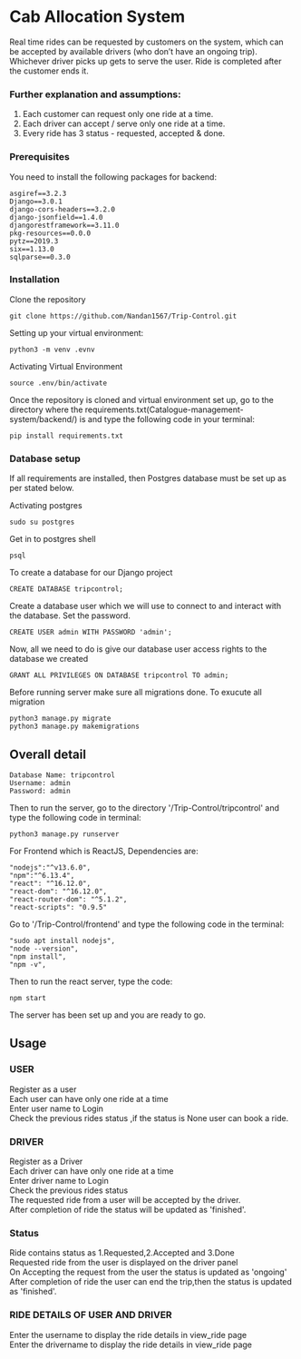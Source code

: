 
# Cab Allocation System
Real time rides can be requested by customers on the system,
which can be accepted by available drivers (who don’t have an ongoing trip). Whichever
driver picks up gets to serve the user. Ride is completed after the customer ends it.

### Further explanation and assumptions:
1. Each customer can request only one ride at a time.
2. Each driver can accept / serve only one ride at a time.
3. Every ride has 3 status - requested, accepted & done.

### Prerequisites

You need to install the following packages for backend:

```
asgiref==3.2.3
Django==3.0.1
django-cors-headers==3.2.0
django-jsonfield==1.4.0
djangorestframework==3.11.0
pkg-resources==0.0.0
pytz==2019.3
six==1.13.0
sqlparse==0.3.0

```
### Installation

Clone the repository

```
git clone https://github.com/Nandan1567/Trip-Control.git
```

Setting up your virtual environment:

```
python3 -m venv .evnv
```

Activating Virtual  Environment

```
source .env/bin/activate
```
Once the repository is cloned and virtual environment set up, go to the directory where the requirements.txt(Catalogue-management-system/backend/) is and type the following code in your terminal:

```
pip install requirements.txt
```

### Database setup

If all requirements are installed, then Postgres database must be set up as per stated below.

Activating postgres
```
sudo su postgres

```
Get in to postgres shell
```
psql

```
To create a database for our Django project
```
CREATE DATABASE tripcontrol;

```
Create a database user which we will use to connect to and interact with the database. Set the password.
```
CREATE USER admin WITH PASSWORD 'admin';

```
Now, all we need to do is give our database user access rights to the database we created
```
GRANT ALL PRIVILEGES ON DATABASE tripcontrol TO admin;

```
Before running server make sure all migrations done. To exucute all migration
```
python3 manage.py migrate
python3 manage.py makemigrations

```

## Overall detail
```
Database Name: tripcontrol
Username: admin
Password: admin

```

Then to run the server, go to the directory '/Trip-Control/tripcontrol' and type the following code in terminal:

```
python3 manage.py runserver
```

For Frontend which is ReactJS,
Dependencies are: 
```
"nodejs":"^v13.6.0",
"npm":"^6.13.4",
"react": "^16.12.0",
"react-dom": "^16.12.0",
"react-router-dom": "^5.1.2",
"react-scripts": "0.9.5"

```

Go to '/Trip-Control/frontend' and type the following code in the terminal:
```
"sudo apt install nodejs",
"node --version",
"npm install", 
"npm -v",

```
Then to run the react server, type the code:
```
npm start
```

The server has been set up and you are ready to go.
## Usage
### USER
Register as a user <br>
Each user can have only one ride at a time <br>
Enter  user name to Login <br>
Check the previous rides status ,if the status is None user can book a ride.<br>
### DRIVER
Register as a Driver <br>
Each driver can have only one ride at a time <br>
Enter  driver name to Login <br> 
Check the previous rides status  <br>
The requested  ride  from a user will be accepted by the driver.<br>
After completion of ride the status will be updated as 'finished'.<br>

### Status
Ride contains status as 1.Requested,2.Accepted and 3.Done <br>
Requested ride from the user is displayed on the driver panel<br>
On Accepting the request from the user  the status is updated as 'ongoing'<br>
After completion of ride the user can end the trip,then the  status is updated as 'finished'.<br>

### RIDE DETAILS OF USER AND DRIVER
Enter the username to display the ride details in view_ride page <br>
Enter the drivername to display the ride details in view_ride page <br>


